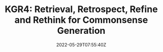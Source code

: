 ---
title: "KGR4: Retrieval, Retrospect, Refine and Rethink for Commonsense Generation"
authors:
- Xin Liu
- Dayiheng Liu
- Baosong Yang
- Haibo Zhang
- Junwei Ding
- Wenqing Yao
- Weihua Luo
- Haiying Zhang
- Jinsong Su
author_notes:
- 
- 
- 
- 
- 
- 
- 
- 
- "通讯作者"
date: "2022-05-29T07:55:40Z"
publishDate: "2025-05-29T07:55:40Z"
publication_types: [direction4]
publication: "**In Proc. of AAAI 2022.** (CCF-A类)"
---
